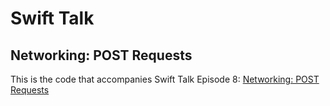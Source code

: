 # Swift Talk
## Networking: POST Requests

This is the code that accompanies Swift Talk Episode 8: [Networking: POST Requests](https://talk.objc.io/episodes/S01E08-networking-post-requests)
